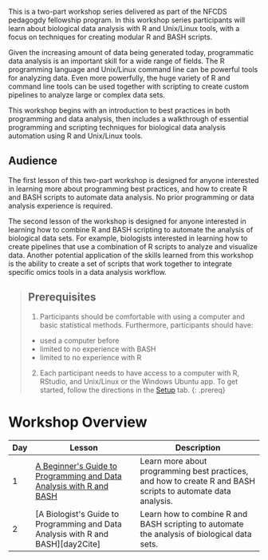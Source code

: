 ---
---


This is a two-part workshop series delivered as part of the NFCDS pedagogdy fellowship program. In this workshop series participants will learn about biological data analysis with R and Unix/Linux tools, with a focus on techniques for creating modular R and BASH scripts.

Given the increasing amount of data being generated today, programmatic data analysis is an important skill for a wide range of fields. The R programming language and Unix/Linux command line can be powerful tools for analyzing data. Even more powerfully, the huge variety of R and command line tools can be used together with scripting to create custom pipelines to analyze large or complex data sets.

This workshop begins with an introduction to best practices in both programming and data analysis, then includes a walkthrough of essential programming and scripting techniques for biological data analysis automation using R and Unix/Linux tools. 

## Audience
The first lesson of this two-part workshop is designed for anyone interested in learning more about programming best practices, and how to create R and BASH scripts to automate data analysis. No prior programming or data analysis experience is required.

The second lesson of the workshop is designed for anyone interested in learning how to combine R and BASH scripting to automate the analysis of biological data sets. For example, biologists interested in learning how to create pipelines that use a combination of R scripts to analyze and visualize data. Another potential application of the skills learned from this workshop is the ability to create a set of scripts that work together to integrate specific omics tools in a data analysis workflow.


> ## Prerequisites
>
> 1. Participants should be comfortable with using a computer and basic statistical methods. Furthermore, participants should have:
> - used a computer before
> - limited to no experience with BASH
> - limited to no experience with R
>
> 2. Each participant needs to have access to a computer with R, RStudio, and Unix/Linux or the Windows Ubuntu app. To get started, follow the directions in the [Setup](setup.html) tab. 
{: .prereq}

# Workshop Overview 

| Day | Lesson | Description |
| ------- | ------- | ---------- |
| 1 | [A Beginner's Guide to Programming and Data Analysis with R and BASH][day1Cite] | Learn more about programming best practices, and how to create R and BASH scripts to automate data analysis. |
| 2 | [A Biologist's Guide to Programming and Data Analysis with R and BASH][day2Cite] |  Learn how to combine R and BASH scripting to automate the analysis of biological data sets. |


[day1Cite]: https://elizabethbrooks.github.io/NFCDSWorkshop_BioinformaticsDataAnalysis/
<!-- {% [day2Cite]: https://elizabethbrooks.github.io/NFCDSWorkshop_BioinformaticsPipelineDataAnalysis/ %} -->
